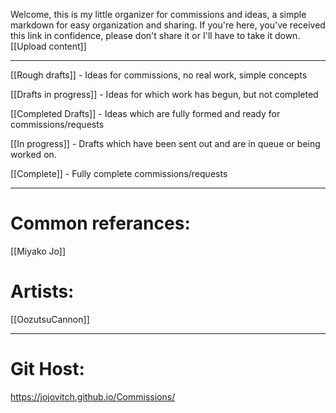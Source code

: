Welcome, this is my little organizer for commissions and ideas, a simple markdown for easy organization and sharing. If you're here, you've received this link in confidence, please don't share it or I'll have to take it down. [[Upload content]]

---

[[Rough drafts]] - Ideas for commissions, no real work, simple concepts

[[Drafts in progress]] - Ideas for which work has begun, but not completed

[[Completed Drafts]] - Ideas which are fully formed and ready for commissions/requests

[[In progress]] - Drafts which have been sent out and are in queue or being worked on.

[[Complete]] - Fully complete commissions/requests

---
# Common referances:

[[Miyako Jo]]

# Artists:
[[OozutsuCannon]]

---
# Git Host:
https://jojovitch.github.io/Commissions/